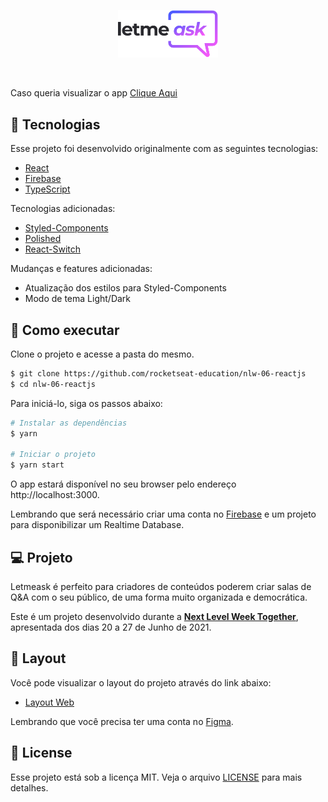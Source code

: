 <p align="center">
  <img alt="Letmeask" src="/src/assets/images/logo.svg" width="160px">
</p>

<br>

Caso queria visualizar o app [Clique Aqui](https://letmeask-a8839.web.app/)

## 🧪 Tecnologias

Esse projeto foi desenvolvido originalmente com as seguintes tecnologias:

- [React](https://reactjs.org)
- [Firebase](https://firebase.google.com/)
- [TypeScript](https://www.typescriptlang.org/)

Tecnologias adicionadas:

- [Styled-Components](https://styled-components.com/)
- [Polished](https://github.com/styled-components/polished)
- [React-Switch](https://github.com/markusenglund/react-switch#readme)

Mudanças e features adicionadas:

- Atualização dos estilos para Styled-Components
- Modo de tema Light/Dark


## 🚀 Como executar

Clone o projeto e acesse a pasta do mesmo.

```bash
$ git clone https://github.com/rocketseat-education/nlw-06-reactjs
$ cd nlw-06-reactjs
```

Para iniciá-lo, siga os passos abaixo:
```bash
# Instalar as dependências
$ yarn

# Iniciar o projeto
$ yarn start
```
O app estará disponível no seu browser pelo endereço http://localhost:3000.

Lembrando que será necessário criar uma conta no [Firebase](https://firebase.google.com/) e um projeto para disponibilizar um Realtime Database.

## 💻 Projeto

Letmeask é perfeito para criadores de conteúdos poderem criar salas de Q&A com o seu público, de uma forma muito organizada e democrática. 

Este é um projeto desenvolvido durante a **[Next Level Week Together](https://nextlevelweek.com/)**, apresentada dos dias 20 a 27 de Junho de 2021.


## 🔖 Layout

Você pode visualizar o layout do projeto através do link abaixo:

- [Layout Web](https://www.figma.com/community/file/1009824839797878169/Letmeask) 

Lembrando que você precisa ter uma conta no [Figma](http://figma.com/).

## 📝 License

Esse projeto está sob a licença MIT. Veja o arquivo [LICENSE](LICENSE.md) para mais detalhes.
